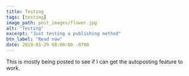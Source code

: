 ```yaml
---
title: Testing
tags: [testing]
image_path: post_images/flower.jpg
alt: "Testing"
excerpt: "Just testing a publishing method"
btn_label: "Read now"
date: 2019-01-29 08:00:00 -0700
---
```


This is mostly being posted to see if I can get the autoposting feature to work.
